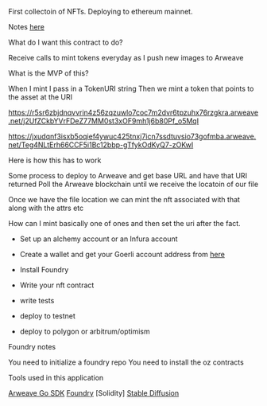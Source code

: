 First collectoin of NFTs. Deploying to ethereum mainnet. 

Notes [here](NOTES.md)

What do I want this contract to do?

Receive calls to mint tokens everyday as I push new images to Arweave

What is the MVP of this?

When I mint I pass in a TokenURI string
Then we mint a token that points to the asset at the URI

https://r5sr6zbjdnqvvrin4z56zqzuwlo7coc7m2dvr6tpzuhx76rzgkra.arweave.net/j2UfZCkbYVrFDeZ77MM0st3xOF9mh1j6b80Pf_o5MqI

https://jxudqnf3isxb5oqief4ywuc425tnxj7icn7ssdtuvsio73gofmba.arweave.net/Teg4NLtErh66CCF5i1Bc12bbp-gTfykOdKyQ7-zOKwI



Here is how this has to work

Some process to deploy to Arweave and get base URL and have that URI returned
Poll the Arweave blockchain until we receive the locatoin of our file

Once we have the file location we can mint the nft associated with that along with the attrs etc

How can I mint basically one of ones and then set the uri after the fact.




* Set up an alchemy account or an Infura account 
* Create a wallet and get your Goerli account address from [here](https://goerlifaucet.com/)

* Install Foundry
* Write your nft contract 
* write tests
* deploy to testnet 

* deploy to polygon or arbitrum/optimism




Foundry notes

You need to initialize a foundry repo
You need to install the oz contracts


Tools used in this application

[Arweave Go SDK](https://github.com/everFinance/goar)
[Foundry](https://github.com/foundry-rs)
[Solidity]
[Stable Diffusion](https://github.com/CompVis/stable-diffusion)


